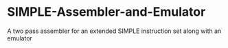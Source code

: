 # SIMPLE-Assembler-and-Emulator
A two pass assembler for an extended SIMPLE instruction set along with an emulator
